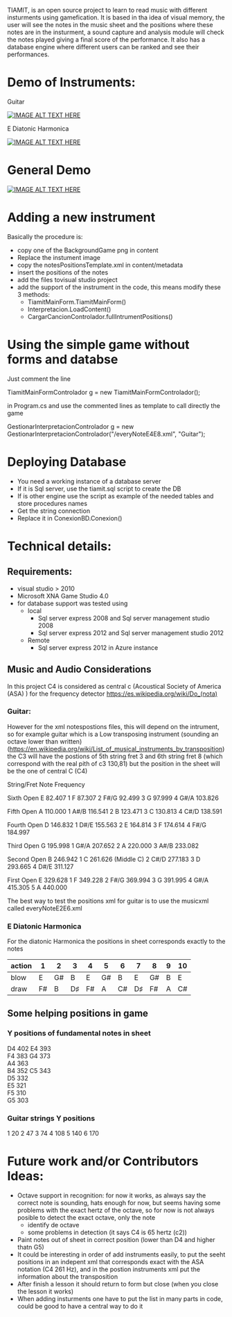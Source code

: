 TIAMIT,  is an open source project to learn to read music with different insturments using gamefication. It is based in tha idea of visual memory, the user will see the notes in the music sheet and the positions where these notes are in the insturment, a sound capture and analysis module will check the notes played giving a final score of the performance. It also has a database engine where different users can be ranked and see their performances. 

# Demo of Instruments:

Guitar

[![IMAGE ALT TEXT HERE](https://img.youtube.com/vi/frhorIqbi4A/0.jpg)](https://www.youtube.com/watch?v=frhorIqbi4A)

E Diatonic Harmonica

[![IMAGE ALT TEXT HERE](https://img.youtube.com/vi/Uaji56TpZcw/0.jpg)](https://www.youtube.com/watch?v=Uaji56TpZcw)

# General Demo
[![IMAGE ALT TEXT HERE](https://img.youtube.com/vi/ABoe32i46O4/0.jpg)](https://www.youtube.com/watch?v=ABoe32i46O4)

# Adding a new instrument
Basically the procedure is:
- copy one of the BackgroundGame png in content
- Replace the instument image
- copy the notesPositionsTemplate.xml in content/metadata
- insert the positions of the notes
- add the files tovisual studio project
- add the support of the instrument in the code, this means modify these 3 methods:
    - TiamitMainForm.TiamitMainForm()
    - Interpretacion.LoadContent()
    - CargarCancionControlador.fullIntrumentPositions()

# Using the simple game without forms and databse
Just comment the line 

TiamitMainFormControlador g = new TiamitMainFormControlador();

in Program.cs and use the commented lines as template to call directly the game

GestionarInterpretacionControlador g = new GestionarInterpretacionControlador("<path>/everyNoteE4E8.xml", "Guitar");

# Deploying Database
- You need a working instance of a database server
- If it is Sql server, use the tiamit.sql script to create the DB
- If is other engine use the script as example of the needed tables and store procedures names
- Get the string connection
- Replace it in ConexionBD.Conexion()

# Technical details:

## Requirements:
- visual studio > 2010
- Microsoft XNA Game Studio 4.0
- for database support was tested using
    - local
        - Sql server express 2008 and Sql server management studio 2008
        - Sql server express 2012 and Sql server management studio 2012
    - Remote
        - Sql server express 2012 in Azure instance

## Music and Audio Considerations
In this project C4 is considered as central c (Acoustical Society of America (ASA) ) for the frequency detector
https://es.wikipedia.org/wiki/Do_(nota)

### Guitar:
However for the xml notespostions files, this will depend on the intrument, 
so for example guitar which is a Low transposing instrument (sounding an octave lower than written) (https://en.wikipedia.org/wiki/List_of_musical_instruments_by_transposition)
the C3 will have the postions of 5th string fret 3 and 6th string fret 8 (which correspond with the real pith of c3 130,81) but the position in the sheet will be the one of central C (C4)

String/Fret Note Frequency

Sixth Open E 82.407 
1 F 87.307 
2 F#/G 92.499 
3 G 97.999 
4 G#/A 103.826 

Fifth Open A 110.000 
1 A#/B 116.541 
2 B 123.471 
3 C 130.813 
4 C#/D 138.591 

Fourth Open D 146.832 
1 D#/E 155.563 
2 E 164.814 
3 F 174.614 
4 F#/G 184.997 

Third Open G 195.998 
1 G#/A 207.652 
2 A 220.000 
3 A#/B 233.082 

Second Open B 246.942 
1 C 261.626 (Middle C) 
2 C#/D 277.183 
3 D 293.665 
4 D#/E 311.127 

First Open E 329.628 
1 F 349.228
2 F#/G 369.994 
3 G 391.995 
4 G#/A 415.305 
5 A 440.000

The best way to test the positions xml for guitar is to use the musicxml called everyNoteE2E6.xml

### E Diatonic Harmonica
For the diatonic Harmonica the positions in sheet corresponds exactly to the notes

action |1 | 2 | 3 |4 |5 |6 |7|8|9|10
--- | --- | --- | --- | --- | --- | --- | --- | --- | --- | ---
blow|	E|	G#|	B	|E	|G#	|B|	E|	G#|	B|	E
draw|	F#|	B|	D♯|	F#	|A|	C#|	D♯|	F#|	A|	C#

## Some helping positions in game

### Y positions of fundamental notes in sheet

D4	<posSheet>402</posSheet>
E4	<posSheet>393</posSheet>		  
F4	<posSheet>383</posSheet>
G4	<posSheet>373</posSheet>	
A4	<posSheet>363</posSheet>	
B4	<posSheet>352</posSheet>
C5	<posSheet>343</posSheet>			   
D5	<posSheet>332</posSheet>		   
E5	<posSheet>321</posSheet>	
F5	<posSheet>310</posSheet>			  			  
G5	<posSheet>303</posSheet>

### Guitar strings Y positions
1 20
2 47
3 74
4 108
5 140
6 170


# Future work and/or Contributors Ideas:
- Octave support in recognition: for now it works, as always say the correct note is sounding, hats enough for now, but seems having some problems with the exact hertz of the octave, so for now is not always posible to detect the exact octave, only the note
    - identify de octave
    - some problems in detection (it says C4 is 65 hertz (c2))
- Paint notes out of sheet in correct position (lower than D4 and higher thatn G5)
- It could be interesting in order of add instruments easily, to put the seeht positions in an indepent xml that corresponds exact with the ASA notation (C4 261 Hz), and in the postion instruments xml put the information about the transposition
- After finish a lesson it should return to form but close (when you close the lesson it works)
- When adding insturments one have to put the list in many parts in code, could be good to have a central way to do it




